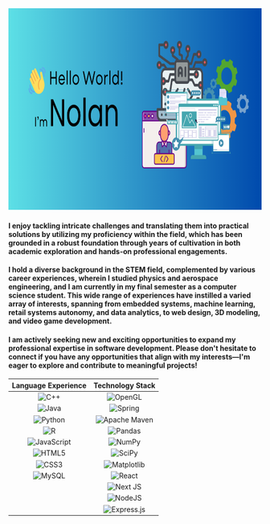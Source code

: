 <img width="1280px" height="400px" src="https://github.com/NolanPratt/NolanPratt/blob/main/GitHub%20Banner.png" alt="BannerImg">

#### I enjoy tackling intricate challenges and translating them into practical solutions by utilizing my proficiency within the field, which has been grounded in a robust foundation through years of cultivation in both academic exploration and hands-on professional engagements.

#### I hold a diverse background in the STEM field, complemented by various career experiences, wherein I studied physics and aerospace engineering, and I am currently in my final semester as a computer science student. This wide range of experiences have instilled a varied array of interests, spanning from embedded systems, machine learning, retail systems autonomy, and data analytics, to web design, 3D modeling, and video game development.

#### I am actively seeking new and exciting opportunities to expand my professional expertise in software development. Please don't hesitate to connect if you have any opportunities that align with my interests—I'm eager to explore and contribute to meaningful projects!

| Language Experience | Technology Stack |
| :-----------------: | :--------------: |
|![C++](https://img.shields.io/badge/c++-%2300599C.svg?style=for-the-badge&logo=c%2B%2B&logoColor=white)|![OpenGL](https://img.shields.io/badge/OpenGL-%23FFFFFF.svg?style=for-the-badge&logo=opengl)|
|![Java](https://img.shields.io/badge/java-%23ED8B00.svg?style=for-the-badge&logo=openjdk&logoColor=white)|![Spring](https://img.shields.io/badge/spring-%236DB33F.svg?style=for-the-badge&logo=spring&logoColor=white)|
|![Python](https://img.shields.io/badge/python-3670A0?style=for-the-badge&logo=python&logoColor=ffdd54)|![Apache Maven](https://img.shields.io/badge/Apache%20Maven-C71A36?style=for-the-badge&logo=Apache%20Maven&logoColor=white)|
|![R](https://img.shields.io/badge/r-%23276DC3.svg?style=for-the-badge&logo=r&logoColor=white)|![Pandas](https://img.shields.io/badge/pandas-%23150458.svg?style=for-the-badge&logo=pandas&logoColor=white)|
|![JavaScript](https://img.shields.io/badge/javascript-%23323330.svg?style=for-the-badge&logo=javascript&logoColor=%23F7DF1E)|![NumPy](https://img.shields.io/badge/numpy-%23013243.svg?style=for-the-badge&logo=numpy&logoColor=white)|
|![HTML5](https://img.shields.io/badge/html5-%23E34F26.svg?style=for-the-badge&logo=html5&logoColor=white)|![SciPy](https://img.shields.io/badge/SciPy-%230C55A5.svg?style=for-the-badge&logo=scipy&logoColor=%white)|
|![CSS3](https://img.shields.io/badge/css3-%231572B6.svg?style=for-the-badge&logo=css3&logoColor=white)|![Matplotlib](https://img.shields.io/badge/Matplotlib-%23ffffff.svg?style=for-the-badge&logo=Matplotlib&logoColor=black)|
|![MySQL](https://img.shields.io/badge/mysql-%2300f.svg?style=for-the-badge&logo=mysql&logoColor=white)|![React](https://img.shields.io/badge/react-%2320232a.svg?style=for-the-badge&logo=react&logoColor=%2361DAFB)|
| |![Next JS](https://img.shields.io/badge/Next-black?style=for-the-badge&logo=next.js&logoColor=white)|
| |![NodeJS](https://img.shields.io/badge/node.js-6DA55F?style=for-the-badge&logo=node.js&logoColor=white)|
| | ![Express.js](https://img.shields.io/badge/express.js-%23404d59.svg?style=for-the-badge&logo=express&logoColor=%2361DAFB)|
